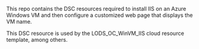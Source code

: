 This repo contains the DSC resources required to install IIS on an Azure Windows VM and then configure a customized web page
that displays the VM name.

This DSC resource is used by the LODS_OC_WinVM_IIS cloud resource template, among others. 
